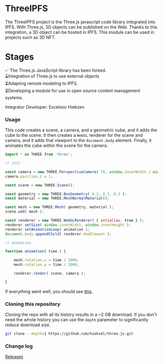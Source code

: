 
# ThreeIPFS
The ThreeIPFS project is the Three.js javascript code library integrated into IPFS. With Three.js, 3D objects can be published on the Web. Thanks to this integration, a 3D object can be hosted in IPFS. This module can be used in projects such as 3D NFT.

# Stages

✅ The Three.js JavaScript library has been forked. <br>
⌛️Integration of Three.js to use external objects <br>
⏳Adapting remote modeling to IPFS.<br>
⏳Developing a module for use in open source content management systems.<br>


Integrator Developer:
Excelsior Hiekzen

### Usage ###

This code creates a scene, a camera, and a geometric cube, and it adds the cube to the scene. It then creates a `WebGL` renderer for the scene and camera, and it adds that viewport to the `document.body` element. Finally, it animates the cube within the scene for the camera.

```javascript
import * as THREE from 'three';

// init

const camera = new THREE.PerspectiveCamera( 70, window.innerWidth / window.innerHeight, 0.01, 10 );
camera.position.z = 1;

const scene = new THREE.Scene();

const geometry = new THREE.BoxGeometry( 0.2, 0.2, 0.2 );
const material = new THREE.MeshNormalMaterial();

const mesh = new THREE.Mesh( geometry, material );
scene.add( mesh );

const renderer = new THREE.WebGLRenderer( { antialias: true } );
renderer.setSize( window.innerWidth, window.innerHeight );
renderer.setAnimationLoop( animation );
document.body.appendChild( renderer.domElement );

// animation

function animation( time ) {

	mesh.rotation.x = time / 2000;
	mesh.rotation.y = time / 1000;

	renderer.render( scene, camera );

}
```

If everything went well, you should see [this](https://jsfiddle.net/7u84j6kp/).

### Cloning this repository ###

Cloning the repo with all its history results in a ~2 GB download. If you don't need the whole history you can use the `depth` parameter to significantly reduce download size.

```sh
git clone --depth=1 https://github.com/hiekxel/three.js.git
```

### Change log ###

[Releases](https://github.com/hiekxel/three.js/releases)


